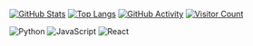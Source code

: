 [![GitHub Stats](https://github-readme-stats.vercel.app/api?username=scryst&show_icons=true&theme=dracula)](https://github.com/anuraghazra/github-readme-stats)
[![Top Langs](https://github-readme-stats.vercel.app/api/top-langs/?username=scryst&layout=compact&theme=dracula)](https://github.com/anuraghazra/github-readme-stats)
[![GitHub Activity](https://github-readme-activity-graph.vercel.app/graph?username=scryst&theme=dracula&hide_border=true&area=true)](https://github.com/ashutosh1919/github-readme-activity-graph)
[![Visitor Count](https://komarev.com/ghpvc/?username=scryst&style=flat-square&color=e0245e)](https://komarev.com/ghpvc/)

![Python](https://img.shields.io/badge/Python-3776AB?style=for-the-badge&logo=python&logoColor=white)
![JavaScript](https://img.shields.io/badge/JavaScript-F7DF1E?style=for-the-badge&logo=javascript&logoColor=black)
![React](https://img.shields.io/badge/React-61DAFB?style=for-the-badge&logo=react&logoColor=white)
